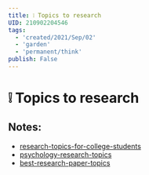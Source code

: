 ```yaml
---
title: ❕ Topics to research
UID: 210902204546
tags:
  - 'created/2021/Sep/02'
  - 'garden'
  - 'permanent/think'
publish: False
---
```

# ❕ Topics to research

## Notes:
- [research-topics-for-college-students](https://www.homeworkhelpglobal.com/us/blog/research-topics-for-college-students/)
- [psychology-research-topics](https://www.5staressays.com/blog/research-paper-guide/psychology-research-topics)
- [best-research-paper-topics](https://paperell.com/blog/best-research-paper-topics)
